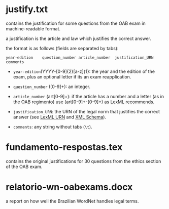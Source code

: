 # justify.txt

contains the justification for some questions from the OAB exam in
machine-readable format.

a justification is the article and law which justifies the correct
answer.

the format is as follows (fields are separated by tabs):

```
year-edition	question_number	article_number	justification_URN	comments
```

- `year-edition`(YYYY-[0-9]{2}[a-z]{1}: the year and the edition of
  the exam, plus an optional letter if its an exam reapplication.

- `question_number` ([0-9]+): an integer.

- `article_number` (art[0-9]+): if the article has a number and a
  letter (as in the OAB regimento) use (art[0-9]+-[0-9]+) as LexML
  recommends.

- `justification_URN`: the URN of the legal norm that justifies the
  correct answer (see [LexML URN](http://projeto.lexml.gov.br/documentacao/Parte-2-LexML-URN.pdf) and [XML Schema](http://projeto.lexml.gov.br/documentacao/Parte-3-XML-Schema.pdf)).

- `comments`: any string without tabs (`\t`).

# fundamento-respostas.tex

contains the original justifications for 30 questions from the ethics
section of the OAB exam.

# relatorio-wn-oabexams.docx

a report on how well the Brazilian WordNet handles legal terms.
